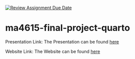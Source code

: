 [![Review Assignment Due Date](https://classroom.github.com/assets/deadline-readme-button-24ddc0f5d75046c5622901739e7c5dd533143b0c8e959d652212380cedb1ea36.svg)](https://classroom.github.com/a/QMacpCiJ)
# ma4615-final-project-quarto

Presentation Link: The Presentation can be found [here](https://youtu.be/CoQWSLZuXDg)

Website Link: The Website can be found [here](https://sussmanbu.github.io/ma-4615-fa23-final-project-information-illumin8ors/)

